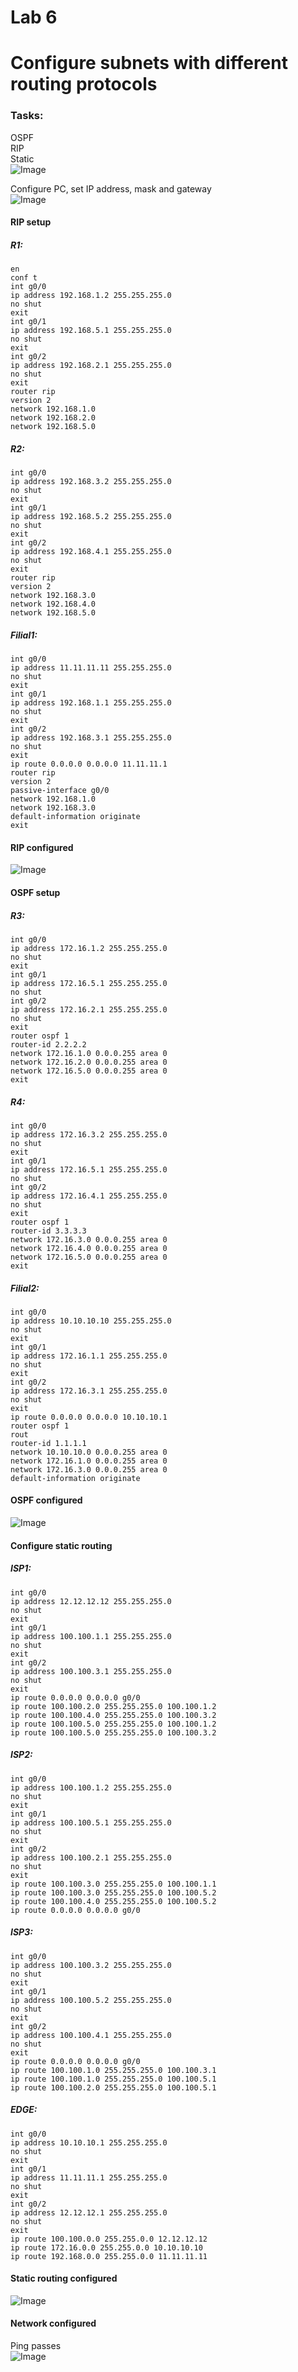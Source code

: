 # Lab 6
Configure subnets with different routing protocols
========================================
### Tasks:  
OSPF  
RIP  
Static  
![Image](https://github.com/vitaliykomarov/knowledge/blob/main/CiscoLabs/Lab6/1.png)  
  
Configure PC, set IP address, mask and gateway  
![Image](https://github.com/vitaliykomarov/knowledge/blob/main/CiscoLabs/Lab6/2.png)  
  
#### RIP setup  
##### R1:  
`en`  
`conf t`  
`int g0/0`  
`ip address 192.168.1.2 255.255.255.0`  
`no shut`  
`exit`  
`int g0/1`  
`ip address 192.168.5.1 255.255.255.0`  
`no shut`  
`exit`  
`int g0/2`  
`ip address 192.168.2.1 255.255.255.0`  
`no shut`  
`exit`  
`router rip`  
`version 2`  
`network 192.168.1.0`  
`network 192.168.2.0`  
`network 192.168.5.0`  

##### R2:
`int g0/0`  
`ip address 192.168.3.2 255.255.255.0`  
`no shut`  
`exit`  
`int g0/1`  
`ip address 192.168.5.2 255.255.255.0`  
`no shut`  
`exit`  
`int g0/2`  
`ip address 192.168.4.1 255.255.255.0`  
`no shut`  
`exit`  
`router rip`  
`version 2`  
`network 192.168.3.0`  
`network 192.168.4.0`  
`network 192.168.5.0`  

##### Filial1:
`int g0/0`  
`ip address 11.11.11.11 255.255.255.0`  
`no shut`  
`exit`  
`int g0/1`  
`ip address 192.168.1.1 255.255.255.0`  
`no shut`  
`exit`  
`int g0/2`  
`ip address 192.168.3.1 255.255.255.0`  
`no shut`  
`exit`  
`ip route 0.0.0.0 0.0.0.0 11.11.11.1`  
`router rip`  
`version 2`  
`passive-interface g0/0`  
`network 192.168.1.0`  
`network 192.168.3.0`  
`default-information originate`  
`exit`  
  
#### RIP configured  
![Image](https://github.com/vitaliykomarov/knowledge/blob/main/CiscoLabs/Lab6/3.png)  
   
#### OSPF setup  
##### R3:  
`int g0/0`  
`ip address 172.16.1.2 255.255.255.0`  
`no shut`  
`exit`  
`int g0/1`  
`ip address 172.16.5.1 255.255.255.0`  
`no shut`  
`int g0/2`  
`ip address 172.16.2.1 255.255.255.0`  
`no shut`  
`exit`  
`router ospf 1`  
`router-id 2.2.2.2`  
`network 172.16.1.0 0.0.0.255 area 0`  
`network 172.16.2.0 0.0.0.255 area 0`  
`network 172.16.5.0 0.0.0.255 area 0`  
`exit`  
  
##### R4:  
`int g0/0`  
`ip address 172.16.3.2 255.255.255.0`  
`no shut`  
`exit`  
`int g0/1`  
`ip address 172.16.5.1 255.255.255.0`  
`no shut`  
`int g0/2`  
`ip address 172.16.4.1 255.255.255.0`  
`no shut`  
`exit`  
`router ospf 1`  
`router-id 3.3.3.3`  
`network 172.16.3.0 0.0.0.255 area 0`  
`network 172.16.4.0 0.0.0.255 area 0`  
`network 172.16.5.0 0.0.0.255 area 0`  
`exit`  

##### Filial2:  
`int g0/0`  
`ip address 10.10.10.10 255.255.255.0`  
`no shut`  
`exit`  
`int g0/1`  
`ip address 172.16.1.1 255.255.255.0`  
`no shut`  
`exit`  
`int g0/2`  
`ip address 172.16.3.1 255.255.255.0`  
`no shut`  
`exit`  
`ip route 0.0.0.0 0.0.0.0 10.10.10.1`  
`router ospf 1`  
`rout`  
`router-id 1.1.1.1`  
`network 10.10.10.0 0.0.0.255 area 0`  
`network 172.16.1.0 0.0.0.255 area 0`  
`network 172.16.3.0 0.0.0.255 area 0`  
`default-information originate`  

#### OSPF configured  
![Image](https://github.com/vitaliykomarov/knowledge/blob/main/CiscoLabs/Lab6/4.png)   
  
#### Configure static routing  
  
##### ISP1:  
`int g0/0`  
`ip address 12.12.12.12 255.255.255.0`  
`no shut`  
`exit`  
`int g0/1`  
`ip address 100.100.1.1 255.255.255.0`  
`no shut`  
`exit`  
`int g0/2`  
`ip address 100.100.3.1 255.255.255.0`  
`no shut`  
`exit`  
`ip route 0.0.0.0 0.0.0.0 g0/0`  
`ip route 100.100.2.0 255.255.255.0 100.100.1.2`  
`ip route 100.100.4.0 255.255.255.0 100.100.3.2`  
`ip route 100.100.5.0 255.255.255.0 100.100.1.2`  
`ip route 100.100.5.0 255.255.255.0 100.100.3.2`  

##### ISP2:
`int g0/0`  
`ip address 100.100.1.2 255.255.255.0`  
`no shut`  
`exit`  
`int g0/1`  
`ip address 100.100.5.1 255.255.255.0`  
`no shut`  
`exit`  
`int g0/2`  
`ip address 100.100.2.1 255.255.255.0`  
`no shut`  
`exit`  
`ip route 100.100.3.0 255.255.255.0 100.100.1.1`  
`ip route 100.100.3.0 255.255.255.0 100.100.5.2`  
`ip route 100.100.4.0 255.255.255.0 100.100.5.2`  
`ip route 0.0.0.0 0.0.0.0 g0/0`  
  
##### ISP3:  
`int g0/0`  
`ip address 100.100.3.2 255.255.255.0`  
`no shut`  
`exit`  
`int g0/1`  
`ip address 100.100.5.2 255.255.255.0`  
`no shut`  
`exit`  
`int g0/2`  
`ip address 100.100.4.1 255.255.255.0`  
`no shut`  
`exit`  
`ip route 0.0.0.0 0.0.0.0 g0/0`  
`ip route 100.100.1.0 255.255.255.0 100.100.3.1`  
`ip route 100.100.1.0 255.255.255.0 100.100.5.1`  
`ip route 100.100.2.0 255.255.255.0 100.100.5.1`  
  
##### EDGE:  
`int g0/0`  
`ip address 10.10.10.1 255.255.255.0`  
`no shut`  
`exit`  
`int g0/1`  
`ip address 11.11.11.1 255.255.255.0`  
`no shut`  
`exit`  
`int g0/2`  
`ip address 12.12.12.1 255.255.255.0`  
`no shut`  
`exit`  
`ip route 100.100.0.0 255.255.0.0 12.12.12.12`  
`ip route 172.16.0.0 255.255.0.0 10.10.10.10`  
`ip route 192.168.0.0 255.255.0.0 11.11.11.11`  
  
#### Static routing configured  
![Image](https://github.com/vitaliykomarov/knowledge/blob/main/CiscoLabs/Lab6/5.png)   
  
#### Network configured  
Ping passes  
![Image](https://github.com/vitaliykomarov/knowledge/blob/main/CiscoLabs/Lab6/6.png)   
